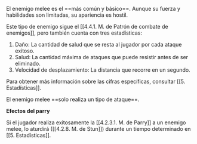
El enemigo melee es el ==más común y básico==. Aunque su fuerza y habilidades son limitadas, su apariencia es hostil.

Este tipo de enemigo sigue el [[4.4.1. M. de Patrón de combate de enemigos]], pero también cuenta con tres estadísticas:

1. Daño: La cantidad de salud que se resta al jugador por cada ataque exitoso.
2. Salud: La cantidad máxima de ataques que puede resistir antes de ser eliminado.
3. Velocidad de desplazamiento: La distancia que recorre en un segundo.

Para obtener más información sobre las cifras específicas, consultar [[5. Estadísticas]].

El enemigo melee ==solo realiza un tipo de ataque==.

**Efectos del parry**

Si el jugador realiza exitosamente la [[4.2.3.1. M. de Parry]] a un enemigo melee, lo aturdirá ([[4.2.8. M. de Stun]]) durante un tiempo determinado en [[5. Estadísticas]].